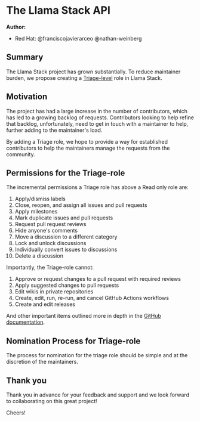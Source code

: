 # The Llama Stack API

**Author:**

* Red Hat: @franciscojavierarceo @nathan-weinberg

## Summary

The Llama Stack project has grown substantially. To reduce maintainer burden, we propose creating a [Triage-level](https://docs.github.com/en/organizations/managing-user-access-to-your-organizations-repositories/managing-repository-roles/repository-roles-for-an-organization#repository-roles-for-organizations) role in Llama Stack.

## Motivation

The project has had a large increase in the number of contributors, which has led to a growing backlog of requests. Contributors looking to help refine that backlog, unfortunately, need to get in touch with a maintainer to help, further adding to the maintainer's load.

By adding a Triage role, we hope to provide a way for established contributors to help the maintainers manage the requests from the community.

## Permissions for the Triage-role

The incremental permissions a Triage role has above a Read only role are:

1. Apply/dismiss labels
1. Close, reopen, and assign all issues and pull requests
1. Apply milestones
1. Mark duplicate issues and pull requests
1. Request pull request reviews
1. Hide anyone's comments
1. Move a discussion to a different category
1. Lock and unlock discussions
1. Individually convert issues to discussions
1. Delete a discussion

Importantly, the Triage-role cannot:

1. Approve or request changes to a pull request with required reviews
1. Apply suggested changes to pull requests
1. Edit wikis in private repositories
1. Create, edit, run, re-run, and cancel GitHub Actions workflows
1. Create and edit releases

And other important items outlined more in depth in the [GitHub documentation](https://docs.github.com/en/organizations/managing-user-access-to-your-organizations-repositories/managing-repository-roles/repository-roles-for-an-organization#permissions-for-each-role).

## Nomination Process for Triage-role
The process for nomination for the triage role should be simple and at the discretion of the maintainers.

## Thank you

Thank you in advance for your feedback and support and we look forward to collaborating on this great project!

Cheers!
